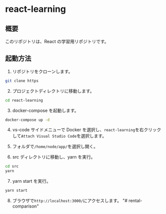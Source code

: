 # react-learning

## 概要

このリポジトリは、React の学習用リポジトリです。

## 起動方法

1. リポジトリをクローンします。

```bash
git clone https
```

2. プロジェクトディレクトリに移動します。

```bash
cd react-learning
```

3. docker-compose を起動します。

```bash
docker-compose up -d
```

4. vs-code サイドメニューで Docker を選択し、`react-learning`を右クリックして`Attach Visual Studio Code`を選択します。

5. フォルダで`/home/node/app/`を選択し開く。

6. src ディレクトリに移動し、yarn を実行。

```bash
cd src
yarn
```

7. yarn start を実行。

```bash
yarn start
```

8. ブラウザで`http://localhost:3000/`にアクセスします。
"# rental-comparison" 
